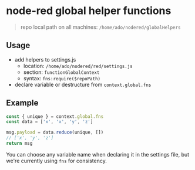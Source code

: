 # node-red global helper functions

> repo local path on all machines: `/home/ado/nodered/globalHelpers`

## Usage
- add helpers to settings.js 
  - location: `/home/ado/nodered/red/settings.js`
  - section: `functionGlobalContext`
  - syntax: `fns:require($repoPath)`
- declare variable or destructure from `context.global.fns`

## Example 
```js
const { unique } = context.global.fns
const data = ['x', 'x', 'y', 'z']

msg.payload = data.reduce(unique, [])
// ['x', 'y', 'z']
return msg
```

You can choose any variable name when declaring it in the settings file, but we're currently using `fns` for consistency.
